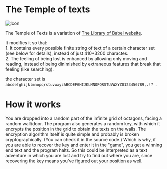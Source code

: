 # The Temple of texts

![Icon](icon.svg)

The Temple of Texts is a variation of [The Library of Babel website](https://en.wikipedia.org/wiki/The_Library_of_Babel_(website)).

It modifies it so that:   
    1. It contains every possible finite string of text of a certain character set (see below for details), instead of just 410*3200 charactes.   
    2. The feeling of being lost is enhanced by allowing only moving and reading, instead of being dinimished by extraneous features that break that feeling (like searching).   

the character set is `abcdefghijklmnopqrstuvwxyzABCDEFGHIJKLMNOPQRSTUVWXYZ0123456789,.!? `.

# How it works

You are dropped into a random part of the infinite grid of octagons, facing a random wall/door. 
The program also generates a random key, with which it encrypts the position in the grid to obtain the texts on the walls.
The encryption algorithm itself is quite simple and probably is broken cryptographically. (You can check it in the source code.)
Which is why, if you are able to recover the key and enter it in the "game", you get a winning end text and the program halts.
So this could be interpreted as a text adventure in which you are lost and try to find out where you are, 
since recovering the key means you've figured out your position as well.
